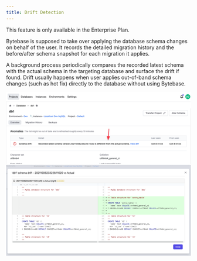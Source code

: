 ```yaml
---
title: Drift Detection
---
```


<hint-block type="info">

This feature is only available in the Enterprise Plan.

</hint-block>

Bytebase is supposed to take over applying the database schema changes on behalf of the user. It records the detailed migration history and the before/after schema snapshot for each migration it applies.

A background process periodically compares the recorded latest schema with the actual schema in the targeting database and surface the drift if found. Drift usually happens when user applies out-of-band schema changes (such as hot fix) directly to the database without using Bytebase.

![Detect the drift](/static/docs/schema-drift-bytebase.png)
![Display the drift](/static/docs/schema-drift-gitlab.png)
